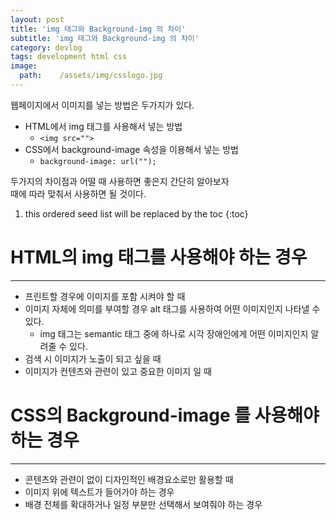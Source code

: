 ```yaml
---
layout: post
title: 'img 태그와 Background-img 의 차이'
subtitle: 'img 태그와 Background-img 의 차이'
category: devlog
tags: development html css
image:
  path:    /assets/img/csslogo.jpg
---
```


웹페이지에서 이미지를 넣는 방법은 두가지가 있다.  
* HTML에서 img 태그를 사용해서 넣는 방법
  * `<img src="">`
* CSS에서 background-image 속성을 이용해서 넣는 방법
  * `background-image: url("");`

두가지의 차이점과 어떨 때 사용하면 좋은지 간단히 알아보자  
때에 따라 맞춰서 사용하면 될 것이다.
<!--more-->

1. this ordered seed list will be replaced by the toc
{:toc}  

# HTML의 img 태그를 사용해야 하는 경우  
---  
* 프린트할 경우에 이미지를 포함 시켜야 할 때
* 이미지 자체에 의미를 부여할 경우 alt 태그를 사용하여 어떤 이미지인지 나타낼 수 있다.
  * img 태그는 semantic 태그 중에 하나로 시각 장애인에게 어떤 이미지인지 알려줄 수 있다.
* 검색 시 이미지가 노출이 되고 싶을 때
* 이미지가 컨텐츠와 관련이 있고 중요한 이미지 일 때  

# CSS의 Background-image 를 사용해야 하는 경우  
---
* 콘텐츠와 관련이 없이 디자인적인 배경요소로만 활용할 때
* 이미지 위에 텍스트가 들어가야 하는 경우
* 배경 전체를 확대하거나 일정 부분만 선택해서 보여줘야 하는 경우